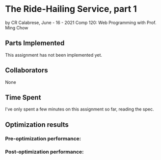 # The Ride-Hailing Service, part 1
by CR Calabrese, June - 16 - 2021
Comp 120: Web Programming with Prof. Ming Chow

## Parts Implemented
This assignment has not been implemented yet.

## Collaborators
None

## Time Spent
I've only spent a few minutes on this assignment so far, reading the spec.

## Optimization results
### Pre-optimization performance:
### Post-optimization performance:
